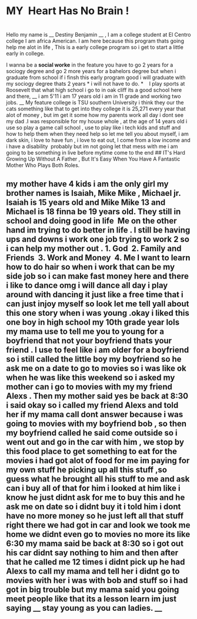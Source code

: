 # MY  Heart Has No Brain !  <h1>
Hello my name is __ Destiny Benjamin __ , I am a college student at El Centro college I am africa American. I am here because this
program thats going help me alot in life , This is a early college program so i get to start a little early in college.

I wanna be a __social worke__ in the feature you have to go 2 years for a sociogy degree and go 2 more years for a bahelors degree
but when i graduate from school if i finsh this early program good i will graduate with my sociogy degree thats 2 years * i will not have to do. *    I play sports at Roosevelt that what high school i go to in oak cliff its a good school here and there,
__ i am 5'11 i am 17 years old i am in 11 grade and working two jobs. __ My feature college is TSU southern University i think they our the cats something like that to get into
they college it is 25,271 every year that alot of money , but im get it some how my parents work all day i dont see my dad .I was responsible for my house whole , at the age of 14 years old i use so play a game call school , use to play like i
tech kids and stuff and how to help them when they need help so let me tell you about myself, i am dark skin, i love to have fun , i love to eat out, I come from a low income and i have a disability  probably but im not going let that mess with me i am going to be something in live before mytime come to the end ## IT's Hard Growing Up Without A Father , But It's Easy When You Have A Fantastic Mother Who Plays Both Roles.<h2>
my mother have 4 kids i am the only girl my brother names is Isaiah, Mike Mike , Michael jr. Isaiah is 15 years old and Mike Mike 13 and Michael is 18 finna be 19 years old. They still in school and doing good in life  Me on the other hand im trying to do better in life . I still be having ups and downs i work one job trying to work 2 so i can help my mother out . 1. God 
2. Family and Friends 
3. Work and Money 
4. Me
I want to learn how to do hair so when i work that can be my side job so i can make fast money here and there i like to dance omg i will dance all day i play around with dancing it just like a free time that i can just injoy myself so look let me tell yall about this one story when i was young .okay i liked this one boy in high school my 10th grade year lols my mama use to tell me you to young for a boyfriend that not your boyfriend thats your friend . I use to feel like i am older for a boyfriend so i still called the little boy my boyfriend so he ask me on a date to go to movies so i was like ok when he was like this weekend so i asked my mother can i go to movies with my my friend Alexs . Then my mother said yes be back at 8:30 i said okay so i called my friend Alexs and told her if my mama call dont answer because i was going to movies with my boyfriend bob , so then my boyfriend called he said come outside so i went out and go in the car with him , we stop by this food place to get something to eat for the movies i had got alot of food for me im paying for my own stuff he picking up all this stuff ,so guess what he brought all his stuff to me and ask can i buy all of that for him i looked at him like i know he just didnt ask for me to buy this and he ask me on date so i didnt buy it i told him i dont have no more money so he just left all that stuff right there we had got in car and look we took me home we didnt even go to movies no more its like 6:30 my mama said be back at 8:30 so i got out his car didnt say nothing to him and then after that he called me 12 times i didnt pick up he had Alexs to call my mama and tell her i didnt go to movies with her i was with bob and stuff so i had got in big trouble but my mama said you going meet people like that its a lesson learn im just saying __ stay young as you can ladies. __
  
